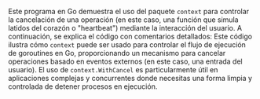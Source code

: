 Este programa en Go demuestra el uso del paquete `context` para controlar la cancelación de una operación (en este caso, una función que simula latidos del corazón o "heartbeat") mediante la interacción del usuario. A continuación, se explica el código con comentarios detallados:
Este código ilustra cómo `context` puede ser usado para controlar el flujo de ejecución de goroutines en Go, proporcionando un mecanismo para cancelar operaciones basado en eventos externos (en este caso, una entrada del usuario). El uso de `context.WithCancel` es particularmente útil en aplicaciones complejas y concurrentes donde necesitas una forma limpia y controlada de detener procesos en ejecución.